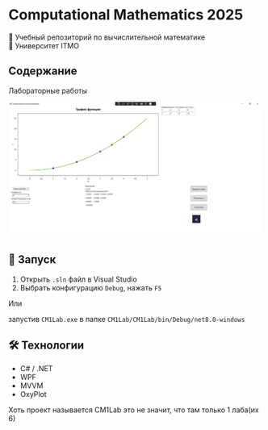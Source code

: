 # Computational Mathematics 2025

📘 Учебный репозиторий по вычислительной математике  
📍 Университет ITMO

## Содержание

Лабораторные работы



<p align="center">
  <img src="image.png" width="500"/>
</p>

## 🚀 Запуск

1. Открыть `.sln` файл в Visual Studio
2. Выбрать конфигурацию `Debug`, нажать `F5`

Или 

запустив `CM1Lab.exe` в папке `CM1Lab/CM1Lab/bin/Debug/net8.0-windows`

## 🛠️ Технологии

- C# / .NET
- WPF
- MVVM
- OxyPlot


Хоть проект называется CM1Lab это не значит, что там только 1 лаба(их 6)
